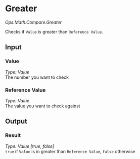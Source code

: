# Greater

*Ops.Math.Compare.Greater*  

Checks if `Value` is greater than `Reference Value`.

## Input

### Value

*Type: Value*  
The number you want to check

### Reference Value

*Type: Value*  
The value you want to check against

## Output

### Result

*Type: Value [true, false]*  
`true` if `Value` is in greater than `Reference Value`, `false` otherwise
